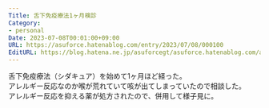```yaml
---
Title: 舌下免疫療法1ヶ月検診
Category:
- personal
Date: 2023-07-08T00:01:00+09:00
URL: https://asuforce.hatenablog.com/entry/2023/07/08/000100
EditURL: https://blog.hatena.ne.jp/asuforcegt/asuforce.hatenablog.com/atom/entry/820878482948453820
---
```


舌下免疫療法（シダキュア）を始めて1ヶ月ほど経った。  
アレルギー反応なのか喉が荒れていて咳が出てしまっていたので相談した。  
アレルギー反応を抑える薬が処方されたので、併用して様子見に。
